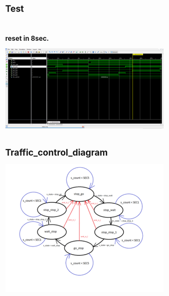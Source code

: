 # Test
&nbsp;
&nbsp;
## reset in 8sec.
![logic](test_screen.png)
&nbsp;
&nbsp;
# Traffic_control_diagram
![logic](traffick_control_diagram.png)
